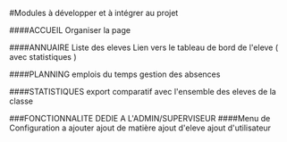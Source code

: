 #Modules à développer et à intégrer au projet
    
####ACCUEIL
        Organiser la page
        
####ANNUAIRE
        Liste des eleves 
        Lien vers le tableau de bord de l'eleve ( avec statistiques )
        
####PLANNING
        emplois du temps
        gestion des absences

####STATISTIQUES
        export
        comparatif avec l'ensemble des eleves de la classe
    
###FONCTIONNALITE DEDIE A L'ADMIN/SUPERVISEUR
####Menu de Configuration a ajouter
        ajout de matière
        ajout d'eleve
        ajout d'utilisateur
